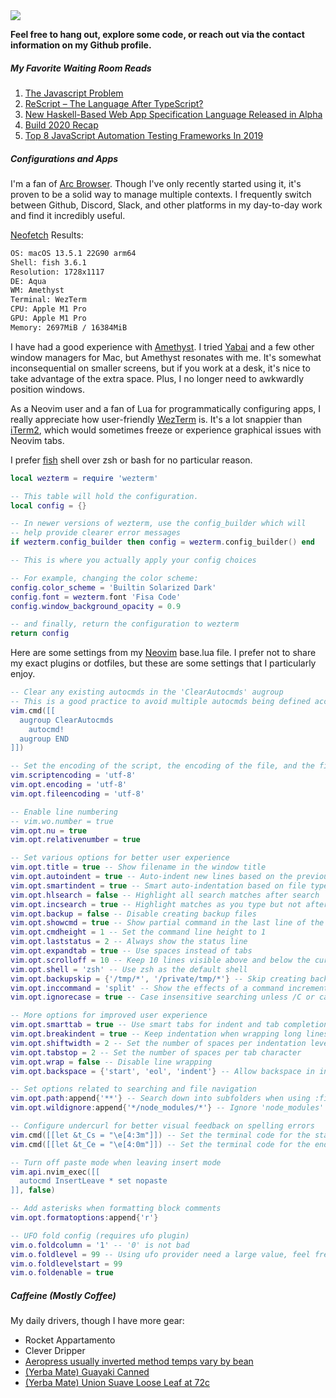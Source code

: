 <img align="center" src="kittenhub.gif" />

**Feel free to hang out, explore some code, or reach out via the contact information on my Github profile.**

##### My Favorite Waiting Room Reads
1. [The Javascript Problem](https://wiki.haskell.org/The_JavaScript_Problem)
2. [ReScript – The Language After TypeScript?](https://blog.codecentric.de/en/2021/01/rescript-compare-typescript-elm)
3. [New Haskell-Based Web App Specification Language Released in Alpha](https://www.infoq.com/news/2021/01/webapp-specification-language)
4. [Build 2020 Recap](https://microsoft.github.io/react-native-windows/blog/2020/06/01/build2020recap)
5. [Top 8 JavaScript Automation Testing Frameworks In 2019](https://dev.to/arnabroychowdhury/top-8-javascript-automation-testing-frameworks-in-2019-32dk)

##### Configurations and Apps

I'm a fan of [Arc Browser](https://arc.net/). Though I've only recently started using it, it's proven to be a solid way to manage multiple contexts. I frequently switch between Github, Discord, Slack, and other platforms in my day-to-day work and find it incredibly useful.

[Neofetch](https://github.com/dylanaraps/neofetch) Results:
```txt
OS: macOS 13.5.1 22G90 arm64
Shell: fish 3.6.1
Resolution: 1728x1117
DE: Aqua
WM: Amethyst
Terminal: WezTerm
CPU: Apple M1 Pro
GPU: Apple M1 Pro
Memory: 2697MiB / 16384MiB
```

I have had a good experience with [Amethyst](https://ianyh.com/amethyst/). 
I tried [Yabai](https://github.com/koekeishiya/yabai) and a few other window managers for Mac,
but Amethyst resonates with me. It's somewhat inconsequential on smaller screens,
but if you work at a desk, it's nice to take advantage of the extra space.
Plus, I no longer need to awkwardly position windows.

As a Neovim user and a fan of Lua for programmatically configuring apps,
I really appreciate how user-friendly [WezTerm](https://github.com/wez/wezterm) is.
It's a lot snappier than [iTerm2](https://iterm2.com/),
which would sometimes freeze or experience graphical issues with Neovim tabs.

I prefer [fish](https://fishshell.com/) shell over zsh or bash for no particular reason.

```lua 
local wezterm = require 'wezterm'

-- This table will hold the configuration.
local config = {}

-- In newer versions of wezterm, use the config_builder which will
-- help provide clearer error messages
if wezterm.config_builder then config = wezterm.config_builder() end

-- This is where you actually apply your config choices

-- For example, changing the color scheme:
config.color_scheme = 'Builtin Solarized Dark'
config.font = wezterm.font 'Fisa Code'
config.window_background_opacity = 0.9

-- and finally, return the configuration to wezterm
return config
```

Here are some settings from my [Neovim](https://neovim.io/) base.lua file. I prefer not to share my exact plugins or dotfiles, 
but these are some settings that I particularly enjoy.
```lua 
-- Clear any existing autocmds in the 'ClearAutocmds' augroup
-- This is a good practice to avoid multiple autocmds being defined accidentally
vim.cmd([[
  augroup ClearAutocmds
    autocmd!
  augroup END
]])

-- Set the encoding of the script, the encoding of the file, and the fileencoding option
vim.scriptencoding = 'utf-8'
vim.opt.encoding = 'utf-8'
vim.opt.fileencoding = 'utf-8'

-- Enable line numbering
-- vim.wo.number = true
vim.opt.nu = true
vim.opt.relativenumber = true

-- Set various options for better user experience
vim.opt.title = true -- Show filename in the window title
vim.opt.autoindent = true -- Auto-indent new lines based on the previous line's indentation
vim.opt.smartindent = true -- Smart auto-indentation based on file type
vim.opt.hlsearch = false -- Highlight all search matches after search
vim.opt.incsearch = true -- Highlight matches as you type but not after
vim.opt.backup = false -- Disable creating backup files
vim.opt.showcmd = true -- Show partial command in the last line of the screen
vim.opt.cmdheight = 1 -- Set the command line height to 1
vim.opt.laststatus = 2 -- Always show the status line
vim.opt.expandtab = true -- Use spaces instead of tabs
vim.opt.scrolloff = 10 -- Keep 10 lines visible above and below the cursor
vim.opt.shell = 'zsh' -- Use zsh as the default shell
vim.opt.backupskip = {'/tmp/*', '/private/tmp/*'} -- Skip creating backups for these directories
vim.opt.inccommand = 'split' -- Show the effects of a command incrementally, in a split window
vim.opt.ignorecase = true -- Case insensitive searching unless /C or capital letter in search

-- More options for improved user experience
vim.opt.smarttab = true -- Use smart tabs for indent and tab completion
vim.opt.breakindent = true -- Keep indentation when wrapping long lines
vim.opt.shiftwidth = 2 -- Set the number of spaces per indentation level
vim.opt.tabstop = 2 -- Set the number of spaces per tab character
vim.opt.wrap = false -- Disable line wrapping
vim.opt.backspace = {'start', 'eol', 'indent'} -- Allow backspace in insert mode to delete characters

-- Set options related to searching and file navigation
vim.opt.path:append{'**'} -- Search down into subfolders when using :find command
vim.opt.wildignore:append{'*/node_modules/*'} -- Ignore 'node_modules' folder when using file-related commands

-- Configure undercurl for better visual feedback on spelling errors
vim.cmd([[let &t_Cs = "\e[4:3m"]]) -- Set the terminal code for the start of undercurl
vim.cmd([[let &t_Ce = "\e[4:0m"]]) -- Set the terminal code for the end of undercurl

-- Turn off paste mode when leaving insert mode
vim.api.nvim_exec([[
  autocmd InsertLeave * set nopaste
]], false)

-- Add asterisks when formatting block comments
vim.opt.formatoptions:append{'r'}

-- UFO fold config (requires ufo plugin)
vim.o.foldcolumn = '1' -- '0' is not bad
vim.o.foldlevel = 99 -- Using ufo provider need a large value, feel free to decrease the value
vim.o.foldlevelstart = 99
vim.o.foldenable = true
```

##### Caffeine (Mostly Coffee) 

My daily drivers, though I have more gear:

  - Rocket Appartamento
  - Clever Dripper 
  - [Aeropress usually inverted method temps vary by bean](https://aeropress.com/)
  - [(Yerba Mate) Guayaki Canned](https://guayaki.com/)
  - [(Yerba Mate) Union Suave Loose Leaf at 72c](https://www.yerbamatelab.com/union-suave-yerba-mate-review/)
